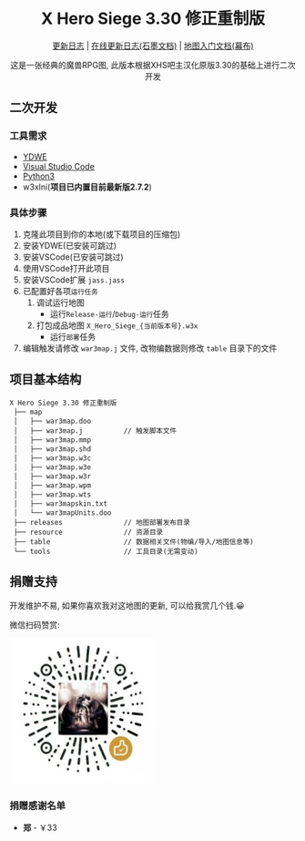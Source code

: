 <h1 align="center">X Hero Siege 3.30 修正重制版</h1>

<p align="center">
<a href="./CHANGELOG.md">更新日志</a> |
<a href="https://shimo.im/docs/JYc6w8RkwJjgHCrp/">在线更新日志(石墨文档)</a> |
<a href="https://mubu.com/doc/47nH6XS-KsM">地图入门文档(幕布)</a>
</p>

<p align="center">这是一张经典的魔兽RPG图, 此版本根据XHS吧主汉化原版3.30的基础上进行二次开发</p>

## 二次开发

### 工具需求

- [YDWE](http://www.ydwe.net/download.html)
- [Visual Studio Code](https://code.visualstudio.com/)
- [Python3](https://www.python.org/downloads/)
- w3xlni(**项目已内置目前最新版2.7.2**)

### 具体步骤

1. 克隆此项目到你的本地(或下载项目的压缩包)
2. 安装YDWE(已安装可跳过)
3. 安装VSCode(已安装可跳过)
4. 使用VSCode打开此项目
5. 安装VSCode扩展 `jass.jass`
6. 已配置好各项`运行任务`
   1. 调试运行地图
      - 运行`Release-运行`/`Debug-运行`任务
   2. 打包成品地图 `X_Hero_Siege_{当前版本号}.w3x`
      - 运行`部署`任务
7. 编辑触发请修改 `war3map.j` 文件, 改物编数据则修改 `table` 目录下的文件

## 项目基本结构

```
X Hero Siege 3.30 修正重制版
 ├── map
 │   ├── war3map.doo
 │   ├── war3map.j          // 触发脚本文件
 │   ├── war3map.mmp
 │   ├── war3map.shd
 │   ├── war3map.w3c
 │   ├── war3map.w3e
 │   ├── war3map.w3r
 │   ├── war3map.wpm
 │   ├── war3map.wts
 │   ├── war3mapskin.txt
 │   └── war3mapUnits.doo
 ├── releases               // 地图部署发布目录
 ├── resource               // 资源目录
 ├── table                  // 数据相关文件(物编/导入/地图信息等)
 └── tools                  // 工具目录(无需变动)
```

## 捐赠支持

开发维护不易, 如果你喜欢我对这地图的更新, 可以给我赏几个钱.😀

微信扫码赞赏:

![微信赞赏码](images/wechat_pay.jpg)

### 捐赠感谢名单

-  **郑**  - ￥33

